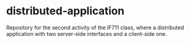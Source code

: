 # distributed-application
Repository for the second activity of the IF711 class, where a distributed application with two server-side interfaces and a client-side one.
